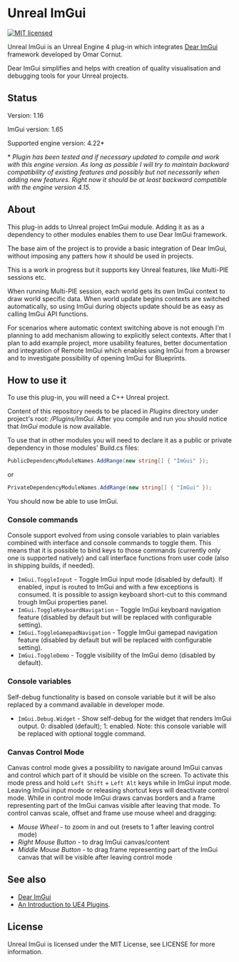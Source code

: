 Unreal ImGui
============

[![MIT licensed](https://img.shields.io/badge/license-MIT-blue.svg)](LICENSE.md)

Unreal ImGui is an Unreal Engine 4 plug-in which integrates [Dear ImGui](https://github.com/ocornut/imgui) framework developed by Omar Cornut.

Dear ImGui simplifies and helps with creation of quality visualisation and debugging tools for your Unreal projects.


Status
------
Version: 1.16

ImGui version: 1.65

Supported engine version: 4.22*

\* *Plugin has been tested and if necessary updated to compile and work with this engine version. As long as possible I will try to maintain backward compatibility of existing features and possibly but not necessarily when adding new features. Right now it should be at least backward compatible with the engine version 4.15.*


About
-----

This plug-in adds to Unreal project ImGui module. Adding it as as a dependency to other modules enables them to use Dear ImGui framework.

The base aim of the project is to provide a basic integration of Dear ImGui, without imposing any patters how it should be used in projects.

This is a work in progress but it supports key Unreal features, like Multi-PIE sessions etc.

When running Multi-PIE session, each world gets its own ImGui context to draw world specific data. When world update begins contexts are switched automatically, so using ImGui during objects update should be as easy as calling ImGui API functions.

For scenarios where automatic context switching above is not enough I'm planning to add mechanism allowing to explicitly select contexts. After that I plan to add example project, more usability features, better documentation and integration of Remote ImGui which enables using ImGui from a browser and to investigate possibility of opening ImGui for Blueprints.


How to use it
-------------

To use this plug-in, you will need a C++ Unreal project.

Content of this repository needs to be placed in *Plugins* directory under project's root: */Plugins/ImGui*. After you compile and run you should notice that *ImGui* module is now available.

To use that in other modules you will need to declare it as a public or private dependency in those modules' Build.cs files:

```C#
PublicDependencyModuleNames.AddRange(new string[] { "ImGui" });
```
or

```C#
PrivateDependencyModuleNames.AddRange(new string[] { "ImGui" });
```

You should now be able to use ImGui.


### Console commands

Console support evolved from using console variables to plain variables combined with interface and console commands to toggle them. This means that it is possible to bind keys to those commands (currently only one is supported natively) and call interface functions from user code (also in shipping builds, if needed).

- `ImGui.ToggleInput` - Toggle ImGui input mode (disabled by default). If enabled, input is routed to ImGui and with a few exceptions is consumed. It is possible to assign keyboard short-cut to this command trough ImGui properties panel.
- `ImGui.ToggleKeyboardNavigation` - Toggle ImGui keyboard navigation feature (disabled by default but will be replaced with configurable setting).
- `ImGui.ToggleGamepadNavigation` - Toggle ImGui gamepad navigation feature (disabled by default but will be replaced with configurable setting).
- `ImGui.ToggleDemo` - Toggle visibility of the ImGui demo (disabled by default).

### Console variables

Self-debug functionality is based on console variable but it will be also replaced by a command available in developer mode.

- `ImGui.Debug.Widget` - Show self-debug for the widget that renders ImGui output. 0: disabled (default); 1: enabled.
Note: this console variable will be replaced with optional toggle command.


### Canvas Control Mode

Canvas control mode gives a possibility to navigate around ImGui canvas and control which part of it should be visible on the screen. To activate this mode press and hold `Left Shift` + `Left Alt` keys while in ImGui input mode. Leaving ImGui input mode or releasing shortcut keys will deactivate control mode. While in control mode ImGui draws canvas borders and a frame representing part of the ImGui canvas visible after leaving that mode. To control canvas scale, offset and frame use mouse wheel and dragging:
- *Mouse Wheel* - to zoom in and out (resets to 1 after leaving control mode)
- *Right Mouse Button* - to drag ImGui canvas/content
- *Middle Mouse Button* - to drag frame representing part of the ImGui canvas that will be visible after leaving control mode


See also
--------

 - [Dear ImGui](https://github.com/ocornut/imgui)
 - [An Introduction to UE4 Plugins](https://wiki.unrealengine.com/An_Introduction_to_UE4_Plugins).


License
-------

Unreal ImGui is licensed under the MIT License, see LICENSE for more information.
